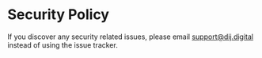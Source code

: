 # Security Policy

If you discover any security related issues, please email support@dij.digital instead of using the issue tracker.
